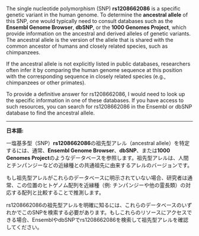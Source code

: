 The single nucleotide polymorphism (SNP) **rs1208662086** is a specific genetic variant in the human genome. To determine the **ancestral allele** of this SNP, one would typically need to consult databases such as the **Ensembl Genome Browser**, **dbSNP**, or the **1000 Genomes Project**, which provide information on the ancestral and derived alleles of genetic variants. The ancestral allele is the version of the allele that is shared with the common ancestor of humans and closely related species, such as chimpanzees.

If the ancestral allele is not explicitly listed in public databases, researchers often infer it by comparing the human genome sequence at this position with the corresponding sequence in closely related species (e.g., chimpanzees or other primates).

To provide a definitive answer for rs1208662086, I would need to look up the specific information in one of these databases. If you have access to such resources, you can search for rs1208662086 in the Ensembl or dbSNP database to find the ancestral allele.

---

**日本語:**

一塩基多型（SNP）**rs1208662086**の祖先型アレル（ancestral allele）を特定するには、通常、**Ensembl Genome Browser**、**dbSNP**、または**1000 Genomes Project**のようなデータベースを参照します。祖先型アレルは、人間とチンパンジーなどの近縁種との共通祖先に由来するアレルのバージョンです。

もし祖先型アレルがこれらのデータベースに明示されていない場合、研究者は通常、この位置のヒトゲノム配列を近縁種（例: チンパンジーや他の霊長類）の対応する配列と比較することで推測します。

rs1208662086の祖先型アレルを明確に知るには、これらのデータベースのいずれかでこのSNPを検索する必要があります。もしこれらのリソースにアクセスできる場合、EnsemblやdbSNPでrs1208662086を検索して祖先型アレルを確認してください。